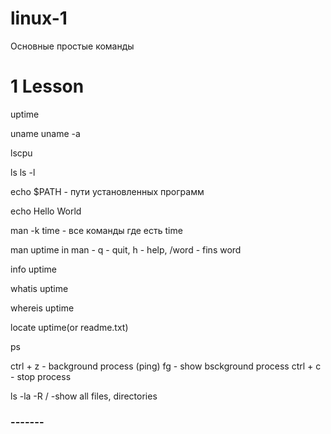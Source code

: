 # linux-1
Основные простые команды

# 1 Lesson

uptime

uname
uname -a

lscpu

ls
ls -l

echo $PATH - пути установленных программ

echo Hello World

man -k time - все команды где есть time

man uptime
in man - q - quit, h - help, /word - fins word

info uptime

whatis uptime

whereis uptime

locate uptime(or readme.txt)

ps

ctrl + z - background process (ping)
fg - show bsckground process
ctrl + c - stop process

ls -la -R / -show all files, directories


### -------
